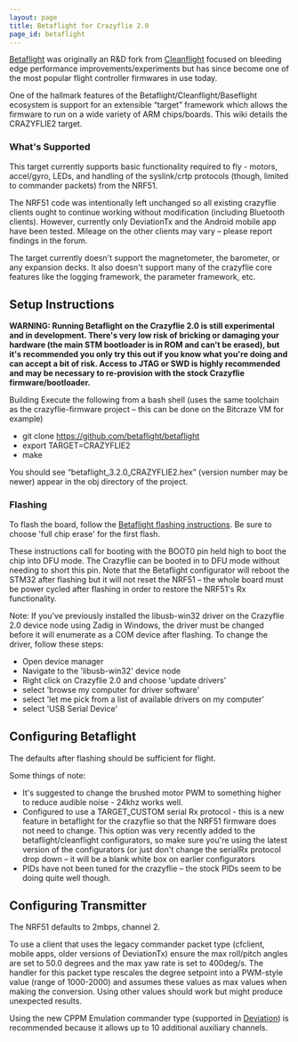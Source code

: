 ```yaml
---
layout: page
title: Betaflight for Crazyflie 2.0
page_id: betaflight
---
```


[Betaflight](https://github.com/betaflight/betaflight/wiki) was originally an R&D fork from [Cleanflight](https://github.com/cleanflight/cleanflight/wiki) focused on bleeding edge performance improvements/experiments but has since become one of the most popular flight controller firmwares in use today.

One of the hallmark features of the Betaflight/Cleanflight/Baseflight ecosystem is support for an extensible “target” framework which allows the firmware to run on a wide variety of ARM chips/boards. This wiki details the CRAZYFLIE2 target.

### What's Supported
This target currently supports basic functionality required to fly - motors, accel/gyro, LEDs, and handling of the syslink/crtp protocols (though, limited to commander packets) from the NRF51.

The NRF51 code was intentionally left unchanged so all existing crazyflie clients ought to continue working without modification (including Bluetooth clients). However, currently only DeviationTx and the Android mobile app have been tested. Mileage on the other clients may vary – please report findings in the forum.

The target currently doesn't support the magnetometer, the barometer, or any expansion decks. It also doesn't support many of the crazyflie core features like the logging framework, the parameter framework, etc.

## Setup Instructions
**WARNING: Running Betaflight on the Crazyflie 2.0 is still experimental and in development. There's very low risk of bricking or damaging your hardware (the main STM bootloader is in ROM and can't be erased), but it's recommended you only try this out if you know what you're doing and can accept a bit of risk. Access to JTAG or SWD is highly recommended and may be necessary to re-provision with the stock Crazyflie firmware/bootloader.**

Building
Execute the following from a bash shell (uses the same toolchain as the crazyflie-firmware project – this can be done on the Bitcraze VM for example)

* git clone https://github.com/betaflight/betaflight
* export TARGET=CRAZYFLIE2
* make

You should see “betaflight_3.2.0_CRAZYFLIE2.hex” (version number may be newer) appear in the obj directory of the project.

### Flashing
To flash the board, follow the [Betaflight flashing instructions](https://github.com/betaflight/betaflight/wiki/Installing-Betaflight). Be sure to choose 'full chip erase' for the first flash.

These instructions call for booting with the BOOT0 pin held high to boot the chip into DFU mode. The Crazyflie can be booted in to DFU mode without needing to short this pin. Note that the Betaflight configurator will reboot the STM32 after flashing but it will not reset the NRF51 – the whole board must be power cycled after flashing in order to restore the NRF51's Rx functionality.

Note: If you've previously installed the libusb-win32 driver on the Crazyflie 2.0 device node using Zadig in Windows, the driver must be changed before it will enumerate as a COM device after flashing. To change the driver, follow these steps:

* Open device manager
* Navigate to the 'libusb-win32' device node
* Right click on Crazyflie 2.0 and choose 'update drivers'
* select 'browse my computer for driver software'
* select 'let me pick from a list of available drivers on my computer'
* select 'USB Serial Device'

## Configuring Betaflight
The defaults after flashing should be sufficient for flight.

Some things of note:

* It's suggested to change the brushed motor PWM to something higher to reduce audible noise - 24khz works well.
* Configured to use a TARGET_CUSTOM serial Rx protocol - this is a new feature in betaflight for the crazyflie so that the NRF51 firmware does not need to change. This option was very recently added to the betaflight/cleanflight configurators, so make sure you're using the latest version of the configurators (or just don't change the serialRx protocol drop down – it will be a blank white box on earlier configurators
* PIDs have not been tuned for the crazyflie – the stock PIDs seem to be doing quite well though.

## Configuring Transmitter
The NRF51 defaults to 2mbps, channel 2.

To use a client that uses the legacy commander packet type (cfclient, mobile apps, older versions of DeviationTx) ensure the max roll/pitch angles are set to 50.0 degrees and the max yaw rate is set to 400deg/s. The handler for this packet type rescales the degree setpoint into a PWM-style value (range of 1000-2000) and assumes these values as max values when making the conversion. Using other values should work but might produce unexpected results.

Using the new CPPM Emulation commander type (supported in [Deviation](https://github.com/DeviationTX/deviation/commit/3d61a2b6c0968db2b83878c44266293386c2bc18)) is recommended because it allows up to 10 additional auxiliary channels.